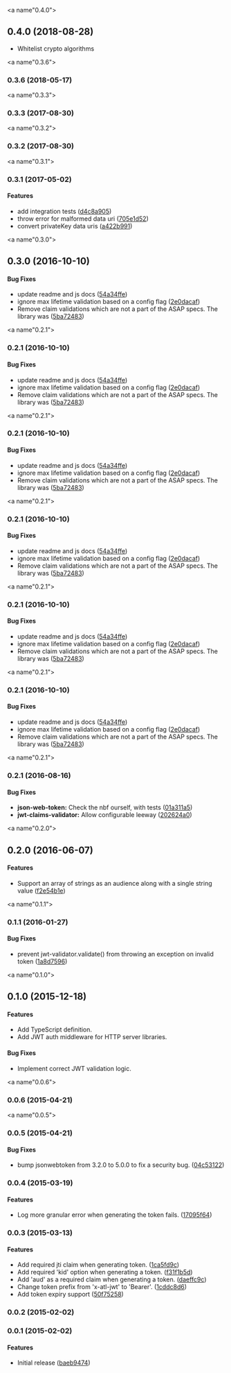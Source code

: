 <a name"0.4.0"></a>
## 0.4.0 (2018-08-28)
* Whitelist crypto algorithms

<a name"0.3.6"></a>
### 0.3.6 (2018-05-17)


<a name"0.3.3"></a>
### 0.3.3 (2017-08-30)


<a name"0.3.2"></a>
### 0.3.2 (2017-08-30)


<a name"0.3.1"></a>
### 0.3.1 (2017-05-02)


#### Features

* add integration tests ([d4c8a905](https://bitbucket.org/atlassianlabs/jwt-authentication/commits/d4c8a905ef1ae8488100db4d3f276bed718ed352))
* throw error for malformed data uri ([705e1d52](https://bitbucket.org/atlassianlabs/jwt-authentication/commits/705e1d52d8831120d8d1f9378130a8e0dc1fd3ea))
* convert privateKey data uris ([a422b991](https://bitbucket.org/atlassianlabs/jwt-authentication/commits/a422b9912ecf402f31e6dc421d69ec7851a29552))


<a name"0.3.0"></a>
## 0.3.0 (2016-10-10)


#### Bug Fixes

* update readme and js docs ([54a34ffe](https://bitbucket.org/atlassianlabs/jwt-authentication/commits/54a34ffea68df757443d44ba5e09f7361677d980))
* ignore max lifetime validation based on a config flag ([2e0dacaf](https://bitbucket.org/atlassianlabs/jwt-authentication/commits/2e0dacaf147c74bc55ca66cfe67c1528fa5d85ee))
* Remove claim validations which are not a part of the ASAP specs. The library was ([5ba72483](https://bitbucket.org/atlassianlabs/jwt-authentication/commits/5ba72483e02d78163ab2f24f899e21759e29188f))


<a name"0.2.1"></a>
### 0.2.1 (2016-10-10)


#### Bug Fixes

* update readme and js docs ([54a34ffe](https://bitbucket.org/atlassianlabs/jwt-authentication/commits/54a34ffea68df757443d44ba5e09f7361677d980))
* ignore max lifetime validation based on a config flag ([2e0dacaf](https://bitbucket.org/atlassianlabs/jwt-authentication/commits/2e0dacaf147c74bc55ca66cfe67c1528fa5d85ee))
* Remove claim validations which are not a part of the ASAP specs. The library was ([5ba72483](https://bitbucket.org/atlassianlabs/jwt-authentication/commits/5ba72483e02d78163ab2f24f899e21759e29188f))


<a name"0.2.1"></a>
### 0.2.1 (2016-10-10)


#### Bug Fixes

* update readme and js docs ([54a34ffe](https://bitbucket.org/atlassianlabs/jwt-authentication/commits/54a34ffea68df757443d44ba5e09f7361677d980))
* ignore max lifetime validation based on a config flag ([2e0dacaf](https://bitbucket.org/atlassianlabs/jwt-authentication/commits/2e0dacaf147c74bc55ca66cfe67c1528fa5d85ee))
* Remove claim validations which are not a part of the ASAP specs. The library was ([5ba72483](https://bitbucket.org/atlassianlabs/jwt-authentication/commits/5ba72483e02d78163ab2f24f899e21759e29188f))


<a name"0.2.1"></a>
### 0.2.1 (2016-10-10)


#### Bug Fixes

* update readme and js docs ([54a34ffe](https://bitbucket.org/atlassianlabs/jwt-authentication/commits/54a34ffea68df757443d44ba5e09f7361677d980))
* ignore max lifetime validation based on a config flag ([2e0dacaf](https://bitbucket.org/atlassianlabs/jwt-authentication/commits/2e0dacaf147c74bc55ca66cfe67c1528fa5d85ee))
* Remove claim validations which are not a part of the ASAP specs. The library was ([5ba72483](https://bitbucket.org/atlassianlabs/jwt-authentication/commits/5ba72483e02d78163ab2f24f899e21759e29188f))


<a name"0.2.1"></a>
### 0.2.1 (2016-10-10)


#### Bug Fixes

* update readme and js docs ([54a34ffe](https://bitbucket.org/atlassianlabs/jwt-authentication/commits/54a34ffea68df757443d44ba5e09f7361677d980))
* ignore max lifetime validation based on a config flag ([2e0dacaf](https://bitbucket.org/atlassianlabs/jwt-authentication/commits/2e0dacaf147c74bc55ca66cfe67c1528fa5d85ee))
* Remove claim validations which are not a part of the ASAP specs. The library was ([5ba72483](https://bitbucket.org/atlassianlabs/jwt-authentication/commits/5ba72483e02d78163ab2f24f899e21759e29188f))


<a name"0.2.1"></a>
### 0.2.1 (2016-10-10)


#### Bug Fixes

* update readme and js docs ([54a34ffe](https://bitbucket.org/atlassianlabs/jwt-authentication/commits/54a34ffea68df757443d44ba5e09f7361677d980))
* ignore max lifetime validation based on a config flag ([2e0dacaf](https://bitbucket.org/atlassianlabs/jwt-authentication/commits/2e0dacaf147c74bc55ca66cfe67c1528fa5d85ee))
* Remove claim validations which are not a part of the ASAP specs. The library was ([5ba72483](https://bitbucket.org/atlassianlabs/jwt-authentication/commits/5ba72483e02d78163ab2f24f899e21759e29188f))


<a name"0.2.1"></a>
### 0.2.1 (2016-08-16)


#### Bug Fixes

* **json-web-token:** Check the nbf ourself, with tests ([01a311a5](https://bitbucket.org/atlassianlabs/jwt-authentication/commits/01a311a56d6b73dd13bf84c034e30441b83ab727))
* **jwt-claims-validator:** Allow configurable leeway ([202624a0](https://bitbucket.org/atlassianlabs/jwt-authentication/commits/202624a0fbcb7bf357b5de1b33fbc89c97e2d067))


<a name"0.2.0"></a>
## 0.2.0 (2016-06-07)


#### Features

* Support an array of strings as an audience along with a single string value ([f2e54b1e](https://bitbucket.org/atlassianlabs/jwt-authentication/commits/f2e54b1ead7340154b7be53c4dba6a6f17457552))


<a name"0.1.1"></a>
### 0.1.1 (2016-01-27)


#### Bug Fixes

* prevent jwt-validator.validate() from throwing an exception on invalid token ([1a8d7596](https://bitbucket.org/atlassianlabs/jwt-authentication/commits/1a8d7596464729af0980c1a48222f26bb517d4d5))


<a name"0.1.0"></a>
## 0.1.0 (2015-12-18)


#### Features

* Add TypeScript definition.
* Add JWT auth middleware for HTTP server libraries.

#### Bug Fixes

* Implement correct JWT validation logic.


<a name"0.0.6"></a>
### 0.0.6 (2015-04-21)


<a name"0.0.5"></a>
### 0.0.5 (2015-04-21)


#### Bug Fixes

* bump jsonwebtoken from 3.2.0 to 5.0.0 to fix a security bug. ([04c53122](https://bitbucket.org/atlassianlabs/jwt-authentication/commits/04c53122acd8c88881c1cf78b452ca9ede3ccda7))



<a name="0.0.4"></a>
### 0.0.4 (2015-03-19)


#### Features

* Log more granular error when generating the token fails. ([17095f64](https://bitbucket.org/atlassianlabs/jwt-authentication/commits/17095f64bc4b29493deeae752a90aceb7e7db923))


<a name="0.0.3"></a>
### 0.0.3 (2015-03-13)


#### Features

* Add required jti claim when generating token. ([1ca5fd9c](https://bitbucket.org/atlassianlabs/jwt-authentication/commits/1ca5fd9c723fb36e46ea9526a59263b2a6c8cc21))
* Add required 'kid' option when generating a token. ([f31f1b5d](https://bitbucket.org/atlassianlabs/jwt-authentication/commits/f31f1b5ddf67431f231842d18936082c090ae79c))
* Add 'aud' as a required claim when generating a token. ([daeffc9c](https://bitbucket.org/atlassianlabs/jwt-authentication/commits/daeffc9cb784d3b869d45c53aaf0f69d7ddb6c83))
* Change token prefix from 'x-atl-jwt' to 'Bearer'. ([1cddc8d6](https://bitbucket.org/atlassianlabs/jwt-authentication/commits/1cddc8d696b9dac2da99f1250562e26677202162))
* Add token expiry support ([50f75258](https://bitbucket.org/atlassianlabs/jwt-authentication/commits/50f752588c4500d4b4b1259b87c1e35349c610fd))


<a name="0.0.2"></a>
### 0.0.2 (2015-02-02)


<a name="0.0.1"></a>
### 0.0.1 (2015-02-02)


#### Features

* Initial release ([baeb9474](https://bitbucket.org/atlassianlabs/jwt-authentication/commits/baeb94747d31800c0ed4d4e517425b2cdad300fa))


 
